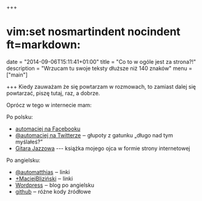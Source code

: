 +++
# vim:set nosmartindent nocindent ft=markdown:
date = "2014-09-06T15:11:41+01:00"
title = "Co to w ogóle jest za strona?!"
description = "Wrzucam tu swoje teksty dłuższe niż 140 znaków"
menu = ["main"]

+++
Kiedy zauważam że się powtarzam w rozmowach, to zamiast dalej się powtarzać,
piszę tutaj, raz, a dobrze.

<!--more-->

Oprócz w tego w internecie mam:

Po polsku:

- [automaciej na Facebooku](http://www.facebook.com/automaciej)
- [@automaciej na Twitterze](https://twitter.com/automaciej) ‒ głupoty z gatunku
  „długo nad tym myślałeś?”
- [Gitara Jazzowa](http://blizinski.pl) --- książka mojego ojca w formie strony
  internetowej

Po angielsku:

- [@automatthias](https://twitter.com/automatthias) ‒ linki
- [+MaciejBliziński](https://plus.google.com/+MaciejBlizi%C5%84ski) ‒ linki
- [Wordpress](http://automatthias.wordpress.com/) ‒ blog po angielsku
- [github](https://github.com/automatthias) ‒ różne kody źródłowe

